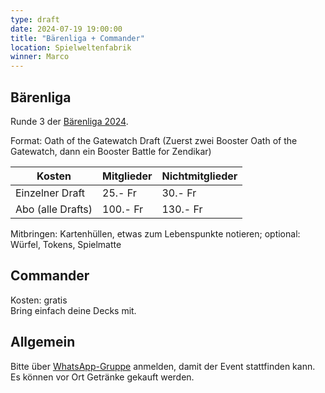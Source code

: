 ```yaml
---
type: draft
date: 2024-07-19 19:00:00
title: "Bärenliga + Commander"
location: Spielweltenfabrik
winner: Marco
---
```

## Bärenliga
Runde 3 der [Bärenliga 2024](/liga/uebersicht).

Format: Oath of the Gatewatch Draft (Zuerst zwei Booster Oath of the Gatewatch, dann ein Booster Battle for Zendikar)

| Kosten               | Mitglieder | Nichtmitglieder |
|----------------------|------------|-----------------|
| Einzelner Draft      | 25.- Fr    | 30.- Fr         |
| Abo (alle Drafts)    | 100.- Fr   | 130.- Fr        |

Mitbringen: Kartenhüllen, etwas zum Lebenspunkte notieren; optional: Würfel, Tokens, Spielmatte

## Commander
Kosten: gratis \
Bring einfach deine Decks mit.

## Allgemein
Bitte über [WhatsApp-Gruppe](https://chat.whatsapp.com/HQ7IINFrZB63esDNRqsIUw) anmelden, damit der Event stattfinden kann. \
Es können vor Ort Getränke gekauft werden.

